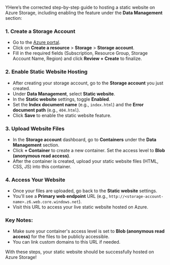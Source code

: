 YHere’s the corrected step-by-step guide to hosting a static website on Azure Storage, including enabling the feature under the **Data Management** section:

### 1. **Create a Storage Account**
   - Go to the [Azure portal](https://portal.azure.com).
   - Click on **Create a resource** > **Storage** > **Storage account**.
   - Fill in the required fields (Subscription, Resource Group, Storage Account Name, Region) and click **Review + Create** to finalize.

### 2. **Enable Static Website Hosting**
   - After creating your storage account, go to the **Storage account** you just created.
   - Under **Data Management**, select **Static website**.
   - In the **Static website** settings, toggle **Enabled**.
   - Set the **Index document name** (e.g., `index.html`) and the **Error document path** (e.g., `404.html`).
   - Click **Save** to enable the static website feature.

### 3. **Upload Website Files**
   - In the **Storage account** dashboard, go to **Containers** under the **Data Management** section.
   - Click **+ Container** to create a new container. Set the access level to **Blob (anonymous read access)**.
   - After the container is created, upload your static website files (HTML, CSS, JS) into this container.

### 4. **Access Your Website**
   - Once your files are uploaded, go back to the **Static website** settings.
   - You'll see a **Primary web endpoint** URL (e.g., `http://<storage-account-name>.z6.web.core.windows.net`).
   - Visit this URL to access your live static website hosted on Azure.

### Key Notes:
- Make sure your container's access level is set to **Blob (anonymous read access)** for the files to be publicly accessible.
- You can link custom domains to this URL if needed.

With these steps, your static website should be successfully hosted on Azure Storage!
